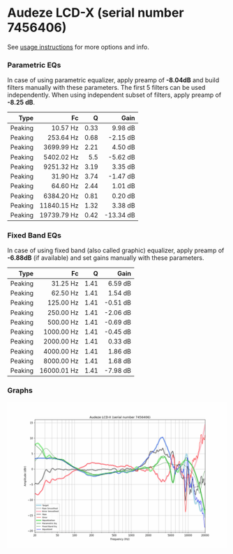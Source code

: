 # Audeze LCD-X (serial number 7456406)
See [usage instructions](https://github.com/jaakkopasanen/AutoEq#usage) for more options and info.

### Parametric EQs
In case of using parametric equalizer, apply preamp of **-8.04dB** and build filters manually
with these parameters. The first 5 filters can be used independently.
When using independent subset of filters, apply preamp of **-8.25 dB**.

| Type    | Fc          |    Q | Gain      |
|--------:|------------:|-----:|----------:|
| Peaking | 10.57 Hz    | 0.33 | 9.98 dB   |
| Peaking | 253.64 Hz   | 0.68 | -2.15 dB  |
| Peaking | 3699.99 Hz  | 2.21 | 4.50 dB   |
| Peaking | 5402.02 Hz  | 5.5  | -5.62 dB  |
| Peaking | 9251.32 Hz  | 3.19 | 3.35 dB   |
| Peaking | 31.90 Hz    | 3.74 | -1.47 dB  |
| Peaking | 64.60 Hz    | 2.44 | 1.01 dB   |
| Peaking | 6384.20 Hz  | 0.81 | 0.20 dB   |
| Peaking | 11840.15 Hz | 1.32 | 3.38 dB   |
| Peaking | 19739.79 Hz | 0.42 | -13.34 dB |

### Fixed Band EQs
In case of using fixed band (also called graphic) equalizer, apply preamp of **-6.88dB**
(if available) and set gains manually with these parameters.

| Type    | Fc          |    Q | Gain     |
|--------:|------------:|-----:|---------:|
| Peaking | 31.25 Hz    | 1.41 | 6.59 dB  |
| Peaking | 62.50 Hz    | 1.41 | 1.54 dB  |
| Peaking | 125.00 Hz   | 1.41 | -0.51 dB |
| Peaking | 250.00 Hz   | 1.41 | -2.06 dB |
| Peaking | 500.00 Hz   | 1.41 | -0.69 dB |
| Peaking | 1000.00 Hz  | 1.41 | -0.45 dB |
| Peaking | 2000.00 Hz  | 1.41 | 0.33 dB  |
| Peaking | 4000.00 Hz  | 1.41 | 1.86 dB  |
| Peaking | 8000.00 Hz  | 1.41 | 1.68 dB  |
| Peaking | 16000.01 Hz | 1.41 | -7.98 dB |

### Graphs
![](./Audeze%20LCD-X%20(serial%20number%207456406).png)
